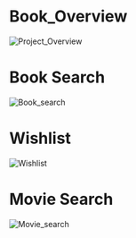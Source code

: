 # Book_Overview

![Project_Overview](https://user-images.githubusercontent.com/18111780/186892565-d29fbbbd-152c-4af9-88ca-11941d85b75e.png)

# Book Search 

![Book_search](https://user-images.githubusercontent.com/18111780/186892589-c03425c4-e0d4-418d-b8ed-facc4e02f421.png)

# Wishlist

![Wishlist](https://user-images.githubusercontent.com/18111780/186892608-24f02984-6b81-4c7b-959f-499780014c17.png)

# Movie Search 

![Movie_search](https://user-images.githubusercontent.com/18111780/186892641-e650c65b-1832-47fe-8241-77b63107cd11.png)
